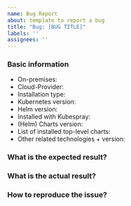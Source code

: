 ```yaml
---
name: Bug Report
about: template to report a bug
title: "Bug: [BUG TITLE]"
labels: ''
assignees: ''
---
```


### Basic information

<!-- Depending on your use case some of the information might be omitted -->

* On-premises: <!-- yes / no -->
* Cloud-Provider: <!-- e.g. AWS, GCP, none, etc. -->
* Installation type: <!-- demo / production -->
* Kubernetes version: <!-- run 'kubectl version' -->
* Helm version: <!-- run 'helm version' -->
* Installed with Kubespray: <!-- no / yes (version?) --> 
* (Helm) Charts version: <!-- run 'helm show chart wire/wire-server | grep -m 1 version' -->
* List of installed top-level charts: <!-- e.g. database-ephemeral, demo-smtp --> 
* Other related technologies + version: <!-- Ansible, Helm, Terraform -->


### What is the expected result?

<!--
Please elaborate.
-->


### What is the actual result?

<!--
Please elaborate.
Add logs, outputs, if necessary.
-->


### How to reproduce the issue?

<!--
Please describe the steps to reproduce the actual result.
Add a minimal example, if possible.
-->
